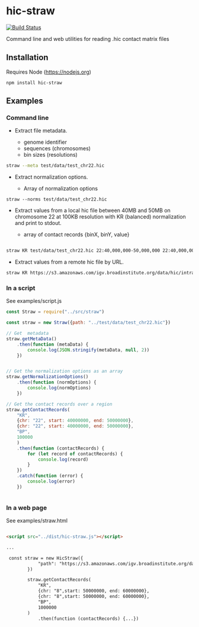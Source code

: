 # hic-straw

[![Build Status](https://travis-ci.org/igvteam/hic-straw.svg?branch=master)](https://travis-ci.org/igvteam/hic-straw)

Command line and web utilities for reading .hic contact matrix files

## Installation

Requires Node (https://nodejs.org)

```
npm install hic-straw
```


## Examples

### Command line

* Extract file metadata.

  * genome identifier
  * sequences (chromosomes)
  * bin sizes (resolutions)

```bash
straw --meta test/data/test_chr22.hic 
```

* Extract normalization options.

  * Array of normalization options

```
straw --norms test/data/test_chr22.hic 

```  

* Extract values from a local hic file between 40MB and 50MB on chromosome 22 at 100KB resolution with KR (balanced) normalization and 
print to stdout.

    * array of contact records {binX, binY, value}

```bash

straw KR test/data/test_chr22.hic 22:40,000,000-50,000,000 22:40,000,000-50,000,000 BP 100,000

```
* Extract values from a remote hic file by URL.

```bash
straw KR https://s3.amazonaws.com/igv.broadinstitute.org/data/hic/intra_nofrag_30.hic 8:48,700,000-48,900,000 8:48700000-48900000 BP 10,000
```

### In a script 

See examples/script.js

```js
const Straw = require("../src/straw")

const straw = new Straw({path: "../test/data/test_chr22.hic"})

// Get  metadata 
straw.getMetaData()
    .then(function (metaData) {
        console.log(JSON.stringify(metaData, null, 2))
    })


// Get the normalization options as an array 
straw.getNormalizationOptions()
    .then(function (normOptions) {
        console.log(normOptions)
    })

// Get the contact records over a region
straw.getContactRecords(
    "KR",
    {chr: "22", start: 40000000, end: 50000000},
    {chr: "22", start: 40000000, end: 50000000},
    "BP",
    100000
    )
    .then(function (contactRecords) {
        for (let record of contactRecords) {
            console.log(record)
        }
    })
    .catch(function (error) {
        console.log(error)
    })
    

```

### In a web page

See examples/straw.html

```html

<script src="../dist/hic-straw.js"></script>

...

 const straw = new HicStraw({
            "path": "https://s3.amazonaws.com/igv.broadinstitute.org/data/hic/intra_nofrag_30.hic"
        })

        straw.getContactRecords(
            "KR",
            {chr: "8",start: 50000000, end: 60000000},
            {chr: "8",start: 50000000, end: 60000000},
            "BP",
            1000000
        )
            .then(function (contactRecords) {...})

```
      
